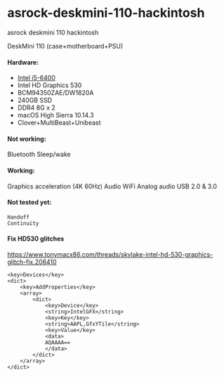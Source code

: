 # asrock-deskmini-110-hackintosh
asrock deskmini 110 hackintosh

DeskMini 110 (case+motherboard+PSU)

#### Hardware:
* [Intel i5-6400](https://ark.intel.com/products/88185/Intel-Core-i5-6400-Processor-6M-Cache-up-to-3-30-GHz-)
* Intel HD Graphics 530
* BCM94350ZAE/DW1820A
* 240GB SSD
* DDR4 8G x 2
* macOS High Sierra 10.14.3
* Clover+MultiBeast+Unibeast

#### Not working:
Bluetooth
Sleep/wake

#### Working:
Graphics acceleration (4K 60Hz)
Audio
WiFi
Analog audio
USB 2.0 & 3.0

#### Not tested yet:
    Handoff
    Continuity


#### Fix HD530 glitches
https://www.tonymacx86.com/threads/skylake-intel-hd-530-graphics-glitch-fix.206410
```
<key>Devices</key>
<dict>
    <key>AddProperties</key>
    <array>
        <dict>
            <key>Device</key>
            <string>IntelGFX</string>
            <key>Key</key>
            <string>AAPL,GfxYTile</string>
            <key>Value</key>
            <data>
            AQAAAA==
            </data>
        </dict>
    </array>
</dict>
```
